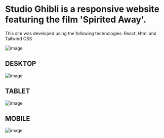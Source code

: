 # Studio Ghibli is a responsive website featuring the film 'Spirited Away'.

This site was developed using the following technologies:
React, Html and Tailwind CSS

![image](https://github.com/cauantt/StudioGhibi/assets/131816676/1ce1d80f-8f6e-41d6-8caa-edbd130d1443)

## DESKTOP

![image](https://github.com/cauantt/StudioGhibi/assets/131816676/9f3dbedd-e50e-4751-af1b-1c2ab6e3d00d)

## TABLET

![image](https://github.com/cauantt/StudioGhibi/assets/131816676/48528592-5a8f-45ab-b271-0c63e6ded3a9)

## MOBILE

![image](https://github.com/cauantt/StudioGhibi/assets/131816676/db1e6151-f326-4abc-89cc-606711c9c87d)







